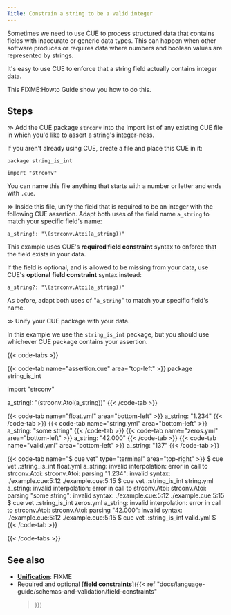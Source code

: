 ```yaml
---
Title: Constrain a string to be a valid integer
---
```


Sometimes we need to use CUE to process structured data that contains fields
with inaccurate or generic data types. This can happen when other software
produces or requires data where numbers and boolean values are represented by
strings.

It's easy to use CUE to enforce that a string field actually contains integer
data.

This FIXME:Howto Guide show you how to do this.

## Steps

&gg;
Add the CUE package `strconv` into the import list of any existing CUE file in
which you'd like to assert a string's integer-ness.

If you aren't already using CUE, create a file and place this CUE in it:

```CUE {title="assertion.cue"}
package string_is_int

import "strconv"
```

You can name this file anything that starts with a number or letter and ends
with `.cue`.

&gg;
Inside this file, unify the field that is required to be an integer with the
following CUE assertion. Adapt both uses of the field name `a_string` to match
your specific field's name:

```CUE
a_string!: "\(strconv.Atoi(a_string))"
```

This example uses CUE's **required field constraint** syntax to enforce that
the field exists in your data.

If the field is optional, and is allowed to be missing from your data, use
CUE's **optional field constraint** syntax instead:

```CUE
a_string?: "\(strconv.Atoi(a_string))"
```

As before, adapt both uses of "`a_string`" to match your specific field's
name.

&gg;
Unify your CUE package with your data.

In this example we use the `string_is_int` package, but you should use
whichever CUE package contains your assertion.

{{< code-tabs >}}

{{< code-tab name="assertion.cue" area="top-left" >}}
package string_is_int

import "strconv"

a_string!: "\(strconv.Atoi(a_string))"
{{< /code-tab >}}

{{< code-tab name="float.yml" area="bottom-left" >}}
a_string: "1.234"
{{< /code-tab >}}
{{< code-tab name="string.yml" area="bottom-left" >}}
a_string: "some string"
{{< /code-tab >}}
{{< code-tab name="zeros.yml" area="bottom-left" >}}
a_string: "42.000"
{{< /code-tab >}}
{{< code-tab name="valid.yml" area="bottom-left" >}}
a_string: "137"
{{< /code-tab >}}

{{< code-tab name="$ cue vet" type="terminal" area="top-right" >}}
$ cue vet .:string_is_int float.yml
a_string: invalid interpolation: error in call to strconv.Atoi: strconv.Atoi: parsing "1.234": invalid syntax:
    ./example.cue:5:12
    ./example.cue:5:15
$ cue vet .:string_is_int string.yml
a_string: invalid interpolation: error in call to strconv.Atoi: strconv.Atoi: parsing "some string": invalid syntax:
    ./example.cue:5:12
    ./example.cue:5:15
$ cue vet .:string_is_int zeros.yml
a_string: invalid interpolation: error in call to strconv.Atoi: strconv.Atoi: parsing "42.000": invalid syntax:
    ./example.cue:5:12
    ./example.cue:5:15
$ cue vet .:string_is_int valid.yml
$
{{< /code-tab >}}

{{< /code-tabs >}}

## See also

- [**Unification**](FIXME): FIXME
- Required and optional [**field constraints**]({{< ref
    "docs/language-guide/schemas-and-validation/field-constraints"
  >}})
